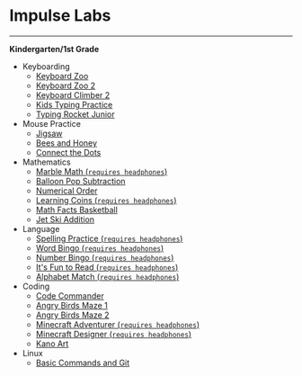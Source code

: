 # Impulse Labs
______
**Kindergarten/1st Grade**


 - Keyboarding
   - [Keyboard Zoo](http://www.abcya.com/keyboarding_practice.htm)
   - [Keyboard Zoo 2](http://www.abcya.com/keyboarding_practice_2.htm)
   - [Keyboard Climber 2](https://www.typing.com/student/games/play/keyboard-climber-2)
   - [Kids Typing Practice](http://kidstyping.weebly.com/)
   - [Typing Rocket Junior](http://www.abcya.com/typing_rocket_junior.htm)
 - Mouse Practice
   - [Jigsaw](https://studio.code.org/s/course1/stage/3/puzzle/1)
   - [Bees and Honey](http://www.tvokids.com/play/bees_and_honey/bee2blueback.swf)
   - [Connect the Dots](http://www.abcya.com/connect_the_dots.htm)
 - Mathematics
   - [Marble Math (`requires headphones`)](http://www.abcya.com/addition.htm)
   - [Balloon Pop Subtraction](http://www.abcya.com/subtraction_game.htm)
   - [Numerical Order](http://www.abcya.com/numerical_order.htm)
   - [Learning Coins (`requires headphones`)](http://www.abcya.com/learning_coins.htm)
   - [Math Facts Basketball](http://www.abcya.com/math_facts_game.htm)
   - [Jet Ski Addition](http://www.abcya.com/jet_ski_addition.htm)
 - Language
   - [Spelling Practice (`requires headphones`)](http://www.abcya.com/dolch_sight_word_spelling.htm)
   - [Word Bingo (`requires headphones`)](http://www.abcya.com/dolch_sight_word_bingo.htm)
   - [Number Bingo (`requires headphones`)](http://www.abcya.com/number_bingo.htm)
   - [It's Fun to Read (`requires headphones`)](http://www.starfall.com/n/level-b/index/load.htm?)
   - [Alphabet Match (`requires headphones`)](http://www.abcya.com/alphabet_matching_game.htm)
 - Coding
   - [Code Commander](http://morrisgames.info/)
   - [Angry Birds Maze 1](https://studio.code.org/s/course1/stage/4/puzzle/1)
   - [Angry Birds Maze 2](https://studio.code.org/s/course1/stage/5/puzzle/1)
   - [Minecraft Adventurer (`requires headphones`)](https://studio.code.org/s/mc/stage/1/puzzle/1)
   - [Minecraft Designer (`requires headphones`)](https://studio.code.org/s/minecraft/stage/1/puzzle/1)
   - [Kano Art](http://art.kano.me/challenges)
 - Linux
   - [Basic Commands and Git](https://github.com/impulselabsinc/students)


